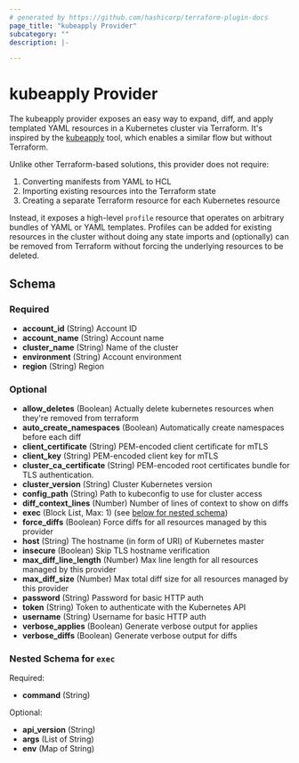 ```yaml
---
# generated by https://github.com/hashicorp/terraform-plugin-docs
page_title: "kubeapply Provider"
subcategory: ""
description: |-

---
```


# kubeapply Provider

The kubeapply provider exposes an easy way to expand, diff, and apply templated YAML resources
in a Kubernetes cluster via Terraform. It's inspired by the
[kubeapply](https://github.com/segmentio/kubeapply) tool, which enables a similar flow but
without Terraform.

Unlike other Terraform-based solutions, this provider does not require:

1. Converting manifests from YAML to HCL
2. Importing existing resources into the Terraform state
3. Creating a separate Terraform resource for each Kubernetes resource

Instead, it exposes a high-level `profile` resource that operates on arbitrary bundles of
YAML or YAML templates. Profiles can be added for existing resources in the cluster without
doing any state imports and (optionally) can be removed from Terraform without forcing
the underlying resources to be deleted.


<!-- schema generated by tfplugindocs -->
## Schema

### Required

- **account_id** (String) Account ID
- **account_name** (String) Account name
- **cluster_name** (String) Name of the cluster
- **environment** (String) Account environment
- **region** (String) Region

### Optional

- **allow_deletes** (Boolean) Actually delete kubernetes resources when they're removed from terraform
- **auto_create_namespaces** (Boolean) Automatically create namespaces before each diff
- **client_certificate** (String) PEM-encoded client certificate for mTLS
- **client_key** (String) PEM-encoded client key for mTLS
- **cluster_ca_certificate** (String) PEM-encoded root certificates bundle for TLS authentication.
- **cluster_version** (String) Cluster Kubernetes version
- **config_path** (String) Path to kubeconfig to use for cluster access
- **diff_context_lines** (Number) Number of lines of context to show on diffs
- **exec** (Block List, Max: 1) (see [below for nested schema](#nestedblock--exec))
- **force_diffs** (Boolean) Force diffs for all resources managed by this provider
- **host** (String) The hostname (in form of URI) of Kubernetes master
- **insecure** (Boolean) Skip TLS hostname verification
- **max_diff_line_length** (Number) Max line length for all resources managed by this provider
- **max_diff_size** (Number) Max total diff size for all resources managed by this provider
- **password** (String) Password for basic HTTP auth
- **token** (String) Token to authenticate with the Kubernetes API
- **username** (String) Username for basic HTTP auth
- **verbose_applies** (Boolean) Generate verbose output for applies
- **verbose_diffs** (Boolean) Generate verbose output for diffs

<a id="nestedblock--exec"></a>
### Nested Schema for `exec`

Required:

- **command** (String)

Optional:

- **api_version** (String)
- **args** (List of String)
- **env** (Map of String)
